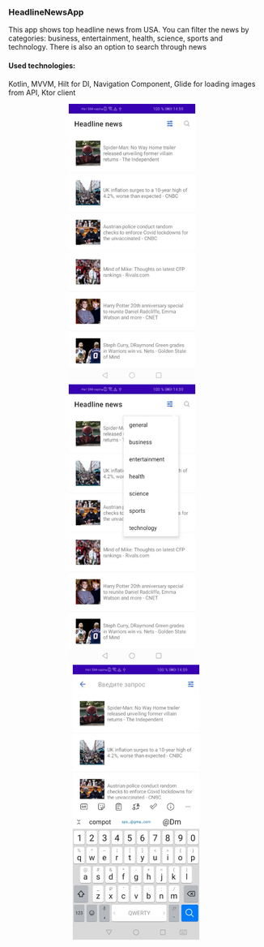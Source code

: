 ### HeadlineNewsApp
This app shows top headline news from USA. You can filter the news by categories: business, entertainment, health, science, sports and technology. There is also an option to search through news
#### Used technologies:
Kotlin, MVVM, Hilt for DI, Navigation Component, Glide for loading images from API, Ktor client
<p align="center">
  <img alt="Main screen" src="app/src/main/res/drawable/app_screenshots_1.jpg" height="550" width="250"/>
&nbsp; &nbsp;
  <img alt="Filtering" src="app/src/main/res/drawable/app_screenshots_2.jpg" height="550" width="250"/>
&nbsp; &nbsp;
  <img alt="Searching" src="app/src/main/res/drawable/app_screenshots_3.jpg" heigh="550" width="250"/>
</p>
